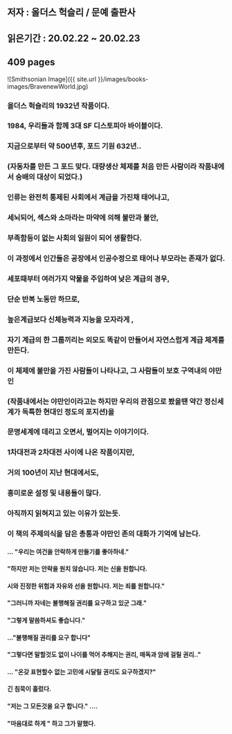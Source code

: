 ## 저자 : 올더스 헉슬리 / 문예 출판사

## 읽은기간 : 20.02.22 ~ 20.02.23

## 409 pages

![Smithsonian Image]({{ site.url }}/images/books-images/BravenewWorld.jpg)

### 올더스 헉슬리의 1932년 작품이다.

### 1984, 우리들과 함께 3대 SF 디스토피아 바이블이다.

### 지금으로부터 약 500년후, 포드 기원 632년..

### (자동차를 만든 그 포드 맞다. 대량생산 체제를 처음 만든 사람이라 작품내에서 숭배의 대상이 되었다.)

### 인류는 완전히 통제된 사회에서 계급을 가진채 태어나고,

### 세뇌되어, 섹스와 소마라는 마약에 의해 불만과 불안,

### 부족함등이 없는 사회의 일원이 되어 생활한다.

### 이 과정에서 인간들은 공장에서 인공수정으로 태어나 부모라는 존재가 없다.

### 세포때부터 여러가지 약물을 주입하여 낮은 계급의 경우,

### 단순 반복 노동만 하므로,

### 높은계급보다 신체능력과 지능을 모자라게 ,

### 자기 계급의 한 그룹끼리는 외모도 똑같이 만들어서 자연스럽게 계급 체계를 만든다.

### 이 체제에 불만을 가진 사람들이 나타나고, 그 사람들이 보호 구역내의 야만인

### (작품내에서는 야만인이라고는 하지만 우리의 관점으로 봤을땐 약간 정신세계가 독특한 현대인 정도의 포지션)을

### 문명세계에 데리고 오면서, 벌어지는 이야기이다.

### 1차대전과 2차대전 사이에 나온 작품이지만,

### 거의 100년이 지난 현대에서도,

### 흥미로운 설정 및 내용들이 많다.

### 아직까지 읽혀지고 있는 이유가 있는듯.

### 이 책의 주제의식을 담은 총통과 야만인 존의 대화가 기억에 남는다.

#### ... "우리는 여건을 안락하게 만들기를 좋아하네."

#### "하지만 저는 안락을 원치 않습니다. 저는 신을 원합니다.

#### 시와 진정한 위험과 자유와 선을 원합니다. 저는 죄를 원합니다."

#### "그러니까 자네는 불행해질 권리를 요구하고 있군 그래."

#### "그렇게 말씀하셔도 좋습니다."

#### ..."불행해질 권리를 요구 합니다"

#### "그렇다면 말할것도 없이 나이를 먹어 추해지는 권리, 매독과 암에 걸릴 권리.."

#### ... "온갖 표현할수 없는 고민에 시달릴 권리도 요구하겠지?"

#### 긴 침묵이 흘렀다.

#### "저는 그 모든것을 요구 합니다." ....

#### "마음대로 하게 " 하고 그가 말했다.



